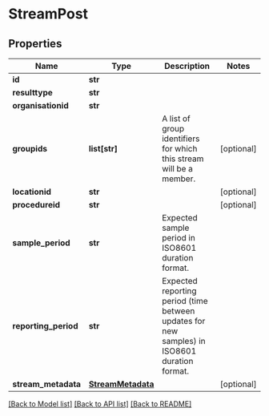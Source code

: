 # StreamPost

## Properties
Name | Type | Description | Notes
------------ | ------------- | ------------- | -------------
**id** | **str** |  | 
**resulttype** | **str** |  | 
**organisationid** | **str** |  | 
**groupids** | **list[str]** | A list of group identifiers for which this stream will be a member. | [optional] 
**locationid** | **str** |  | [optional] 
**procedureid** | **str** |  | [optional] 
**sample_period** | **str** | Expected sample period in ISO8601 duration format. | 
**reporting_period** | **str** | Expected reporting period (time between updates for new samples) in ISO8601 duration format. | 
**stream_metadata** | [**StreamMetadata**](StreamMetadata.md) |  | [optional] 

[[Back to Model list]](../README.md#documentation-for-models) [[Back to API list]](../README.md#documentation-for-api-endpoints) [[Back to README]](../README.md)



